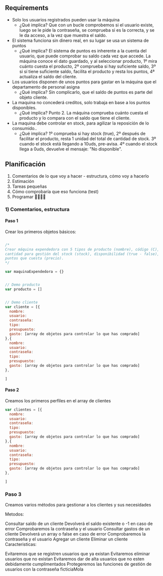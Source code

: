 ## Requirements

- Solo los usuarios registrados pueden usar la máquina
    - ¿Qué implica? Que con un bucle comprobemos si el usuario existe, luego se le pide la contraseña, se comprueba si es la correcta, y se le da acceso, a la vez que muestra el saldo. 
- El sistema funciona sin dinero real, en su lugar se usa un sistema de puntos
    - ¿Qué implica? El sistema de puntos es inherente a la cuenta del usuario, que puede comprobar su saldo cada vez que accede. La máquina conoce el dato guardado, y al seleccionar producto, 1º mira cuánto cuesta el producto, 2º comprueba si hay suficiente saldo, 3º si sí tiene suficiente saldo, facilita el producto y resta los puntos, 4ª actualiza el saldo del cliente.
- Los usuarios disponen de unos puntos para gastar en la máquina que el departamento de personal asigna
    - ¿Qué implica? Sin complicarlo, que el saldo de puntos es parte del objeto cliente. 
- La maquina no concederá creditos, solo trabaja en base a los puntos disponibles.
    - ¿Qué implica? Punto 2. La máquina comprueba cuánto cuesta el producto y lo compara con el saldo que tiene el cliente. 
- La maquina debe controlar en stock, para agilizar la reposición de lo consumido..
    - ¿Qué implica? 1º comprueba si hay stock (true), 2º después de facilitar el producto, resta 1 unidad del total de cantidad de stock. 3º cuando el stock está llegando a 10uds, pre-avisa. 4º cuando el stock llega a 0uds, devuelve el mensaje: "No disponible". 


## Planificación
1) Comentarios de lo que voy a hacer - estructura, cómo voy a hacerlo
2) Estimación 
3) Tareas pequeñas
4) Cómo comprobaría que eso funciona (test)
5) Programar 👩‍💻👩‍💻

### 1) Comentarios, estructura
#### Paso 1
Crear los primeros objetos básicos: 

```javascript

/*
Crear máquina expendedora con 5 tipos de producto (nombre), código (C), 
cantidad para gestión del stock (stock), disponibilidad (true - false), 
puntos que cuesta (precio).  
*/  

var maquinaExpendedora = {}


// Demo producto
var producto = []


// Demo cliente 
var cliente = [{
  nombre: 
  usuario: 
  contraseña: 
  tipo: 
  presupuesto: 
  gasto: [array de objetos para controlar lo que has comprado]
},{
  nombre: 
  usuario: 
  contraseña: 
  tipo: 
  presupuesto: 
  gasto: [array de objetos para controlar lo que has comprado]
}, 

]

```



#### Paso 2
Creamos los primeros perfiles en el array de clientes 

```js
var clientes = [{
  nombre: 
  usuario: 
  contraseña: 
  tipo: 
  presupuesto: 
  gasto: [array de objetos para controlar lo que has comprado]
},{
  nombre: 
  usuario: 
  contraseña: 
  tipo: 
  presupuesto: 
  gasto: [array de objetos para controlar lo que has comprado]
}, 

]
```

### Paso 3 
Creamos varios métodos para gestionar a los clientes y sus necesidades

Metodos:

Consultar saldo de un cliente
Devolverá el saldo existente o -1 en caso de error
Comprobaremos la contraseña y el usuario
Consultar gastos de un cliente
Devolverá un array o false en caso de error
Comprobaremos la contraseña y el usuario
Agregar un cliente
Eliminar un cliente
Caracteristicas:

Evitaremos que se registren usuarios que ya existan
Evitaremos eliminar usuarios que no existan
Evitaremos dar de alta usuarios que no esten debidamente cumplimentados
Protegeremos las funciones de gestión de usuarios con la contraseña ficticiaMola











